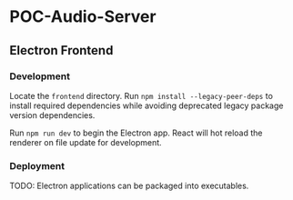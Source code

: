 # POC-Audio-Server

## Electron Frontend

### Development
Locate the `frontend` directory. Run `npm install --legacy-peer-deps` to install required dependencies while avoiding deprecated legacy package version dependencies.

Run `npm run dev` to begin the Electron app. React will hot reload the renderer on file update for development.


### Deployment
TODO: Electron applications can be packaged into executables.
